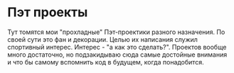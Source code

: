 # Пэт проекты
Тут томятся мои "прохладные" Пэт-проектики разного назначения. По своей сути это фан и декорации. Целью их написания служил спортивный интерес. Интерес - "а как это сделать?". Проектов вообще много достаточно, но подзакидываю сюда самые достойные внимания и что бы самому вспомнить код в будущем, когда понадобится.
